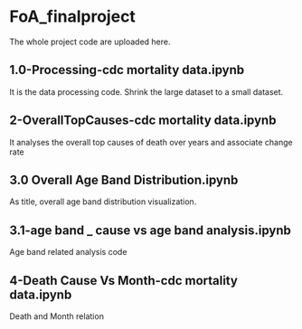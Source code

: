 # FoA_finalproject
The whole project code are uploaded here.
## 1.0-Processing-cdc mortality data.ipynb
It is the data processing code. Shrink the large dataset to a small dataset.
## 2-OverallTopCauses-cdc mortality data.ipynb
It analyses the overall top causes of death over years and associate change rate
## 3.0 Overall Age Band Distribution.ipynb
As title, overall age band distribution visualization.
## 3.1-age band _ cause vs age band analysis.ipynb
Age band related analysis code
## 4-Death Cause Vs Month-cdc mortality data.ipynb
Death and Month relation
## 
